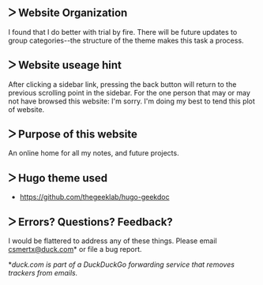 
## ᐳ Website Organization 
I found that I do better with trial by fire.  There will be future updates to group categories--the structure of the theme makes this task a process.

## ᐳ Website useage hint
After clicking a sidebar link, pressing the back button will return to the previous scrolling point in the sidebar.  For the one person that may or may not have browsed this website: I'm sorry.  I'm doing my best to tend this plot of website.

## ᐳ Purpose of this website
An online home for all my notes, and future projects.

## ᐳ Hugo theme used
- https://github.com/thegeeklab/hugo-geekdoc

## ᐳ Errors?  Questions?  Feedback?
I would be flattered to address any of these things.  Please email csmertx@duck.com\* or file a bug report.  

\*_duck.com is part of a DuckDuckGo forwarding service that removes trackers from emails._